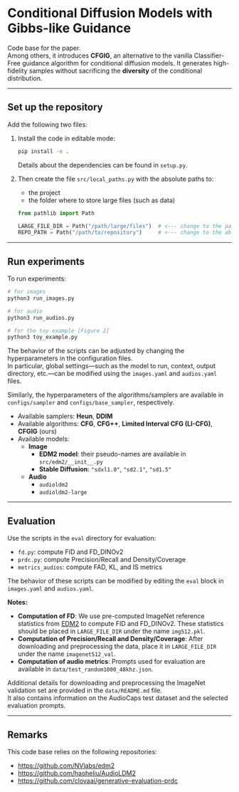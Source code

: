 # Conditional Diffusion Models with Gibbs-like Guidance

Code base for the paper.  
Among others, it introduces **CFGIG**, an alternative to the vanilla Classifier-Free guidance algorithm for conditional diffusion models. It generates high-fidelity samples without sacrificing the **diversity** of the conditional distribution.

---

## Set up the repository

Add the following two files:

1. Install the code in editable mode:
   ```bash
   pip install -e .
   ```
   Details about the dependencies can be found in `setup.py`.

2. Then create the file `src/local_paths.py` with the absolute paths to:
   - the project
   - the folder where to store large files (such as data)

   ```python
   from pathlib import Path

   LARGE_FILE_DIR = Path("/path/large/files")  # <--- change to the path for large files
   REPO_PATH = Path("/path/to/repository")     # <--- change to the absolute path of the repository
   ```

---

## Run experiments

To run experiments:
```bash
# for images
python3 run_images.py

# for audio
python3 run_audios.py

# for the toy example [Figure 2]
python3 toy_example.py
```

The behavior of the scripts can be adjusted by changing the hyperparameters in the configuration files.  
In particular, global settings—such as the model to run, context, output directory, etc.—can be modified using the `images.yaml` and `audios.yaml` files.

Similarly, the hyperparameters of the algorithms/samplers are available in `configs/sampler` and `configs/base_sampler`, respectively.

- Available samplers: **Heun**, **DDIM**
- Available algorithms: **CFG**, **CFG++**, **Limited Interval CFG (LI-CFG)**, **CFGIG** (ours)
- Available models:
  - **Image**
    - **EDM2 model**: their pseudo-names are available in `src/edm2/__init__.py`
    - **Stable Diffusion**: `"sdxl1.0"`, `"sd2.1"`, `"sd1.5"`
  - **Audio**
    - `audioldm2`
    - `audioldm2-large`

---

## Evaluation

Use the scripts in the `eval` directory for evaluation:
- `fd.py`: compute FID and FD_DINOv2
- `prdc.py`: compute Precision/Recall and Density/Coverage
- `metrics_audios`: compute FAD, KL, and IS metrics

The behavior of these scripts can be modified by editing the `eval` block in `images.yaml` and `audios.yaml`.

**Notes:**
- **Computation of FD**: We use pre-computed ImageNet reference statistics from [EDM2](https://nvlabs-fi-cdn.nvidia.com/edm2/dataset-refs/) to compute FID and FD_DINOv2. These statistics should be placed in `LARGE_FILE_DIR` under the name `img512.pkl`.
- **Computation of Precision/Recall and Density/Coverage**: After downloading and preprocessing the data, place it in `LARGE_FILE_DIR` under the name `imagenet512_val`.
- **Computation of audio metrics**: Prompts used for evaluation are available in `data/test_random1000_48khz.json`.

Additional details for downloading and preprocessing the ImageNet validation set are provided in the `data/README.md` file.  
It also contains information on the AudioCaps test dataset and the selected evaluation prompts.

---

## Remarks

This code base relies on the following repositories:
- https://github.com/NVlabs/edm2
- https://github.com/haoheliu/AudioLDM2
- https://github.com/clovaai/generative-evaluation-prdc
